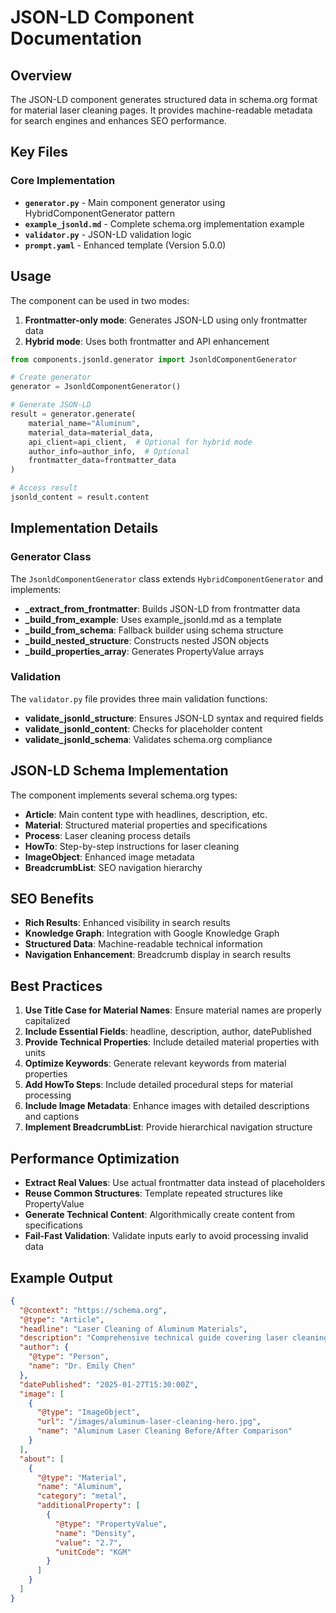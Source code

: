# JSON-LD Component Documentation

## Overview
The JSON-LD component generates structured data in schema.org format for material laser cleaning pages. It provides machine-readable metadata for search engines and enhances SEO performance.

## Key Files

### Core Implementation
- **`generator.py`** - Main component generator using HybridComponentGenerator pattern
- **`example_jsonld.md`** - Complete schema.org implementation example
- **`validator.py`** - JSON-LD validation logic
- **`prompt.yaml`** - Enhanced template (Version 5.0.0)

## Usage

The component can be used in two modes:
1. **Frontmatter-only mode**: Generates JSON-LD using only frontmatter data
2. **Hybrid mode**: Uses both frontmatter and API enhancement

```python
from components.jsonld.generator import JsonldComponentGenerator

# Create generator
generator = JsonldComponentGenerator()

# Generate JSON-LD
result = generator.generate(
    material_name="Aluminum",
    material_data=material_data,
    api_client=api_client,  # Optional for hybrid mode
    author_info=author_info,  # Optional
    frontmatter_data=frontmatter_data
)

# Access result
jsonld_content = result.content
```

## Implementation Details

### Generator Class
The `JsonldComponentGenerator` class extends `HybridComponentGenerator` and implements:

- **_extract_from_frontmatter**: Builds JSON-LD from frontmatter data
- **_build_from_example**: Uses example_jsonld.md as a template
- **_build_from_schema**: Fallback builder using schema structure
- **_build_nested_structure**: Constructs nested JSON objects
- **_build_properties_array**: Generates PropertyValue arrays

### Validation
The `validator.py` file provides three main validation functions:
- **validate_jsonld_structure**: Ensures JSON-LD syntax and required fields
- **validate_jsonld_content**: Checks for placeholder content
- **validate_jsonld_schema**: Validates schema.org compliance

## JSON-LD Schema Implementation

The component implements several schema.org types:
- **Article**: Main content type with headlines, description, etc.
- **Material**: Structured material properties and specifications
- **Process**: Laser cleaning process details
- **HowTo**: Step-by-step instructions for laser cleaning
- **ImageObject**: Enhanced image metadata
- **BreadcrumbList**: SEO navigation hierarchy

## SEO Benefits

- **Rich Results**: Enhanced visibility in search results
- **Knowledge Graph**: Integration with Google Knowledge Graph
- **Structured Data**: Machine-readable technical information
- **Navigation Enhancement**: Breadcrumb display in search results

## Best Practices

1. **Use Title Case for Material Names**: Ensure material names are properly capitalized
2. **Include Essential Fields**: headline, description, author, datePublished
3. **Provide Technical Properties**: Include detailed material properties with units
4. **Optimize Keywords**: Generate relevant keywords from material properties
5. **Add HowTo Steps**: Include detailed procedural steps for material processing
6. **Include Image Metadata**: Enhance images with detailed descriptions and captions
7. **Implement BreadcrumbList**: Provide hierarchical navigation structure

## Performance Optimization

- **Extract Real Values**: Use actual frontmatter data instead of placeholders
- **Reuse Common Structures**: Template repeated structures like PropertyValue
- **Generate Technical Content**: Algorithmically create content from specifications
- **Fail-Fast Validation**: Validate inputs early to avoid processing invalid data

## Example Output

```json
{
  "@context": "https://schema.org",
  "@type": "Article",
  "headline": "Laser Cleaning of Aluminum Materials",
  "description": "Comprehensive technical guide covering laser cleaning methodologies...",
  "author": {
    "@type": "Person",
    "name": "Dr. Emily Chen"
  },
  "datePublished": "2025-01-27T15:30:00Z",
  "image": [
    {
      "@type": "ImageObject",
      "url": "/images/aluminum-laser-cleaning-hero.jpg",
      "name": "Aluminum Laser Cleaning Before/After Comparison"
    }
  ],
  "about": [
    {
      "@type": "Material",
      "name": "Aluminum",
      "category": "metal",
      "additionalProperty": [
        {
          "@type": "PropertyValue",
          "name": "Density",
          "value": "2.7",
          "unitCode": "KGM"
        }
      ]
    }
  ]
}
```

